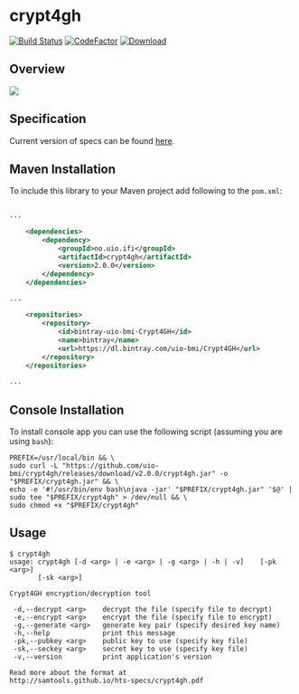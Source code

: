 # crypt4gh
[![Build Status](https://github.com/uio-bmi/crypt4gh/workflows/Java%20CI/badge.svg)](https://github.com/uio-bmi/crypt4gh/actions)
[![CodeFactor](https://www.codefactor.io/repository/github/uio-bmi/crypt4gh/badge/master)](https://www.codefactor.io/repository/github/uio-bmi/crypt4gh/overview/master)
[![Download](https://api.bintray.com/packages/uio-bmi/Crypt4GH/Crypt4GH/images/download.svg)](https://bintray.com/uio-bmi/Crypt4GH/Crypt4GH/_latestVersion)
## Overview
![](https://habrastorage.org/webt/yn/y2/pk/yny2pkp68sccx1vbvmodz-hfpzm.png)

## Specification
Current version of specs can be found [here](http://samtools.github.io/hts-specs/crypt4gh.pdf).

## Maven Installation
To include this library to your Maven project add following to the `pom.xml`:

```xml

...

    <dependencies>
        <dependency>
            <groupId>no.uio.ifi</groupId>
            <artifactId>crypt4gh</artifactId>
            <version>2.0.0</version>
        </dependency>
    </dependencies>

...

    <repositories>
        <repository>
            <id>bintray-uio-bmi-Crypt4GH</id>
            <name>bintray</name>
            <url>https://dl.bintray.com/uio-bmi/Crypt4GH</url>
        </repository>
    </repositories>

...

```

## Console Installation
To install console app you can use the following script (assuming you are using `bash`):
```
PREFIX=/usr/local/bin && \
sudo curl -L "https://github.com/uio-bmi/crypt4gh/releases/download/v2.0.0/crypt4gh.jar" -o "$PREFIX/crypt4gh.jar" && \
echo -e '#!/usr/bin/env bash\njava -jar' "$PREFIX/crypt4gh.jar" '$@' | sudo tee "$PREFIX/crypt4gh" > /dev/null && \
sudo chmod +x "$PREFIX/crypt4gh"
```

## Usage
```
$ crypt4gh 
usage: crypt4gh [-d <arg> | -e <arg> | -g <arg> | -h | -v]    [-pk <arg>]
       [-sk <arg>]

Crypt4GH encryption/decryption tool

 -d,--decrypt <arg>    decrypt the file (specify file to decrypt)
 -e,--encrypt <arg>    encrypt the file (specify file to encrypt)
 -g,--generate <arg>   generate key pair (specify desired key name)
 -h,--help             print this message
 -pk,--pubkey <arg>    public key to use (specify key file)
 -sk,--seckey <arg>    secret key to use (specify key file)
 -v,--version          print application's version

Read more about the format at
http://samtools.github.io/hts-specs/crypt4gh.pdf
```

